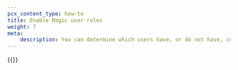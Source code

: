 ```yaml
---
pcx_content_type: how-to
title: Enable Magic user roles
weight: 7
meta:
    description: You can determine which users have, or do not have, configuration edit access for Magic products.
---
```


{{<render file="_magic-user-role.md">}}